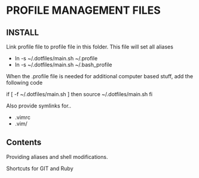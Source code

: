 # PROFILE MANAGEMENT FILES

## INSTALL

Link profile file to profile file in this folder. This file will set all aliases

* ln -s ~/.dotfiles/main.sh ~/.profile
* ln -s ~/.dotfiles/main.sh ~/.bash_profile

When the .profile file is needed for additional computer based stuff, add the following code

if [ -f ~/.dotfiles/main.sh ]
then
  source ~/.dotfiles/main.sh
fi

Also provide symlinks for..

* .vimrc
* .vim/ 

## Contents

Providing aliases and shell modifications.

Shortcuts for GIT and Ruby 
